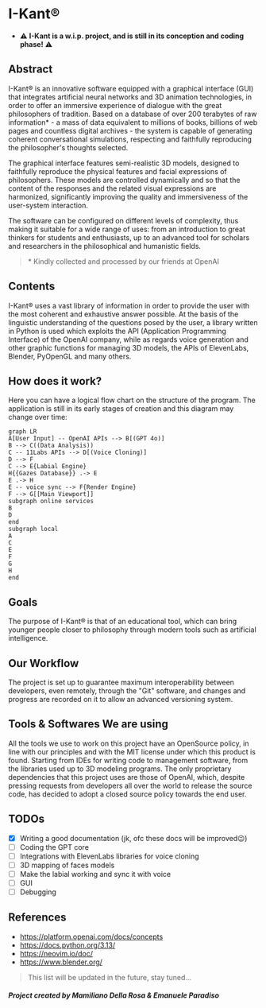 # **I-Kant**®

- ⚠️ **I-Kant is a w.i.p. project, and is still in its conception and coding phase!** ⚠️

## Abstract


I-Kant® is an innovative software equipped with a graphical interface (GUI) that integrates artificial neural networks and 3D animation technologies, in order to offer an immersive experience of dialogue with the great philosophers of tradition. Based on a database of over 200 terabytes of raw information* - a mass of data equivalent to millions of books, billions of web pages and countless digital archives - the system is capable of generating coherent conversational simulations, respecting and faithfully reproducing the philosopher's thoughts selected.

The graphical interface features semi-realistic 3D models, designed to faithfully reproduce the physical features and facial expressions of philosophers. These models are controlled dynamically and so that the content of the responses and the related visual expressions are harmonized, significantly improving the quality and immersiveness of the user-system interaction.

The software can be configured on different levels of complexity, thus making it suitable for a wide range of uses: from an introduction to great thinkers for students and enthusiasts, up to an advanced tool for scholars and researchers in the philosophical and humanistic fields.

> \* Kindly collected and processed by our friends at OpenAI

## Contents

I-Kant® uses a vast library of information in order to provide the user with the most coherent and exhaustive answer possible. At the basis of the linguistic understanding of the questions posed by the user, a library written in Python is used which exploits the API (Application Programming Interface) of the OpenAI company, while as regards voice generation and other graphic functions for managing 3D models, the APIs of ElevenLabs, Blender, PyOpenGL and many others.

## How does it work?

Here you can have a logical flow chart on the structure of the program. The application is still in its early stages of creation and this diagram may change over time:

```mermaid
graph LR
A[User Input] -- OpenAI APIs --> B[(GPT 4o)]
B --> C((Data Analysis))
C -- 11Labs APIs --> D[(Voice Cloning)]
D --> F
C --> E{Labial Engine}
H{{Gazes Database}} .-> E
E .-> H
E -- voice sync --> F{Render Engine}
F --> G[[Main Viewport]]
subgraph online services
B
D
end
subgraph local
A
C
E
F
G
H
end
```

## Goals

The purpose of I-Kant® is that of an educational tool, which can bring younger people closer to philosophy through modern tools such as artificial intelligence.

## Our Workflow

The project is set up to guarantee maximum interoperability between developers, even remotely, through the "Git" software, and changes and progress are recorded on it to allow an advanced versioning system.

## Tools & Softwares We are using

All the tools we use to work on this project have an OpenSource policy, in line with our principles and with the MIT license under which this product is found. Starting from IDEs for writing code to management software, from the libraries used up to 3D modeling programs. The only proprietary dependencies that this project uses are those of OpenAI, which, despite pressing requests from developers all over the world to release the source code, has decided to adopt a closed source policy towards the end user.

## TODOs

- [x] Writing a good documentation (jk, ofc these docs will be improved😉)
- [ ] Coding the GPT core
- [ ] Integrations with ElevenLabs libraries for voice cloning
- [ ] 3D mapping of faces models
- [ ] Make the labial working and sync it with voice
- [ ] GUI
- [ ] Debugging

## References

- https://platform.openai.com/docs/concepts
- https://docs.python.org/3.13/
- https://neovim.io/doc/
- https://www.blender.org/
> This list will be updated in the future, stay tuned...

##### Project created by Mamiliano Della Rosa & Emanuele Paradiso


